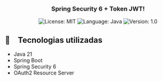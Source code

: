 <h3 align="center">
  Spring Security 6 + Token JWT!
</h3>

<p align="center">

  <img alt="License: MIT" src="https://img.shields.io/badge/license-MIT-%2304D361">
  <img alt="Language: Java" src="https://img.shields.io/badge/language-java-green">
  <img alt="Version: 1.0" src="https://img.shields.io/badge/version-1.0-yellowgreen">

</p>



## :rocket: Tecnologias utilizadas

* Java 21
* Spring Boot
* Spring Security 6
* OAuth2 Resource Server
